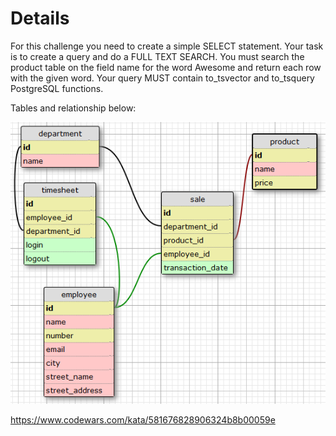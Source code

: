# Details

For this challenge you need to create a simple SELECT statement. Your task is to create a query and do a FULL TEXT SEARCH. You must search the product table on the field name for the word Awesome and return each row with the given word. Your query MUST contain to_tsvector and to_tsquery PostgreSQL functions.

Tables and relationship below:

![table scheme](table_scheme.png)

https://www.codewars.com/kata/581676828906324b8b00059e
